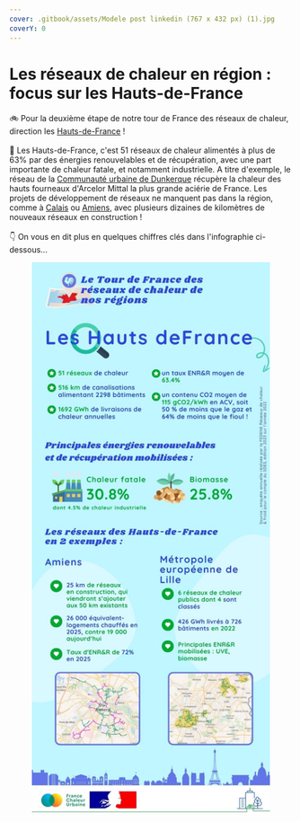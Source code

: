 ```yaml
---
cover: .gitbook/assets/Modele post linkedin (767 x 432 px) (1).jpg
coverY: 0
---
```


# Les réseaux de chaleur en région : focus sur les Hauts-de-France

🚲 Pour la deuxième étape de notre tour de France des réseaux de chaleur, direction les [Hauts-de-France](https://www.hautsdefrance.fr/) !\
\
🔎 Les Hauts-de-France, c'est 51 réseaux de chaleur alimentés à plus de 63% par des énergies renouvelables et de récupération, avec une part importante de chaleur fatale, et notamment industrielle. A titre d'exemple, le réseau de la [Communauté urbaine de Dunkerque](https://www.communaute-urbaine-dunkerque.fr/) récupère la chaleur des hauts fourneaux d'Arcelor Mittal la plus grande aciérie de France. Les projets de développement de réseaux ne manquent pas dans la région, comme à [Calais](https://www.calais.fr/fr/) ou [Amiens](https://www.amiens.fr/), avec plusieurs dizaines de kilomètres de nouveaux réseaux en construction !\
\
👇 On vous en dit plus en quelques chiffres clés dans l'infographie ci-dessous...

<figure><img src=".gitbook/assets/FCU_Hauts-de-France.jpg" alt=""><figcaption></figcaption></figure>
